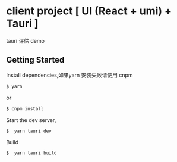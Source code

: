 # client project [ UI (React + umi) + Tauri ]   

tauri 评估 demo

## Getting Started

Install dependencies,如果yarn 安装失败请使用 cnpm 

```bash
$ yarn
```
or 
```bash
$ cnpm install 
```

Start the dev server,

```bash
$  yarn tauri dev
```

Build

```bash
$  yarn tauri build
```
